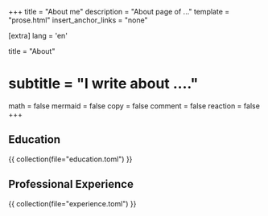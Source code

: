 +++
title = "About me"
description = "About page of ..."
template = "prose.html"
insert_anchor_links = "none"

[extra]
lang = 'en'

title = "About"
# subtitle = "I write about ...."

math = false
mermaid = false
copy = false
comment = false
reaction = false
+++

## Education 

{{ collection(file="education.toml") }}

## Professional Experience

{{ collection(file="experience.toml") }}

